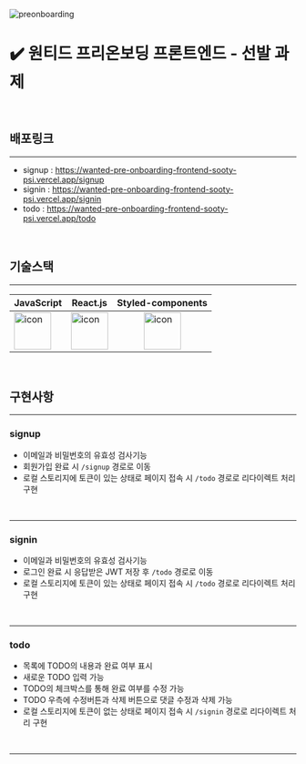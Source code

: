 ![preonboarding](https://user-images.githubusercontent.com/88709727/231800738-65e4b915-d4ca-4b27-b671-e8d75e9adc5f.jpeg)

# ✔️ 원티드 프리온보딩 프론트엔드 - 선발 과제

<br/>

## 배포링크
___

* signup : https://wanted-pre-onboarding-frontend-sooty-psi.vercel.app/signup
* signin : https://wanted-pre-onboarding-frontend-sooty-psi.vercel.app/signin
* todo : https://wanted-pre-onboarding-frontend-sooty-psi.vercel.app/todo

<br/>

## 기술스택
___

|JavaScript|React.js|Styled-components|
|---|---|---|
|<div style="display: flex; align-items: flex-start;"><img src="https://techstack-generator.vercel.app/js-icon.svg" alt="icon" width="65" height="65" /></div>|<div style="display: flex; align-items: flex-start;"><img src="https://techstack-generator.vercel.app/react-icon.svg" alt="icon" width="65" height="65" /></div>|<div style="display: flex; justify-content: center; align-items: center;"><img src="https://blog.kakaocdn.net/dn/l92lK/btqFNFi2V2k/kIYdVhPlhlvoG8ULF0uy61/img.png" alt="icon" width="65" height="65" /></div>|

<br/>

## 구현사항
___

### signup
* 이메일과 비밀번호의 유효성 검사기능
* 회원가입 완료 시 `/signup` 경로로 이동
* 로컬 스토리지에 토큰이 있는 상태로 페이지 접속 시 `/todo` 경로로 리다이렉트 처리 구현
<br/>

---

### signin
* 이메일과 비밀번호의 유효성 검사기능
* 로그인 완료 시 응답받은 JWT 저장 후 `/todo` 경로로 이동
* 로컬 스토리지에 토큰이 있는 상태로 페이지 접속 시 `/todo` 경로로 리다이렉트 처리 구현
<br/>

---

### todo
* 목록에 TODO의 내용과 완료 여부 표시
* 새로운 TODO 입력 가능
* TODO의 체크박스를 통해 완료 여부를 수정 가능
* TODO 우측에 수정버튼과 삭제 버튼으로 댓글 수정과 삭제 가능
* 로컬 스토리지에 토큰이 없는 상태로 페이지 접속 시 `/signin` 경로로 리다이렉트 처리 구현
<br/>

---
